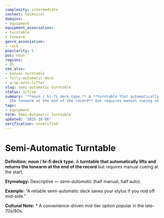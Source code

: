 ```yaml
---
complexity: intermediate
context: technical
domains:
- equipment
equipment_association:
- turntable
- tonearm
genre_association:
- rock
popularity: 5
pos: noun
regions:
- US
see_also:
- manual-turntable
- fully-automatic-deck
- q-up-auto-lifter
slug: semi-automatic-turntable
status: active
summary: '**noun / hi-fi deck type.** A **turntable that automatically lifts and returns
  the tonearm at the end of the record** but requires manual cueing at the start.'
tags:
- equipment
term: Semi-Automatic Turntable
updated: '2025-10-06'
verification: unverified
---
```


# Semi-Automatic Turntable

**Definition:** **noun / hi-fi deck type.** A **turntable that automatically lifts and returns the tonearm at the end of the record** but requires manual cueing at the start.

**Etymology:** Descriptive — *semi-automatic* (half manual, half auto).

**Example:** “A reliable semi-automatic deck saves your stylus if you nod off mid-side.”

**Cultural Note:** * A convenience-driven mid-tier option popular in the late-70s/80s.

